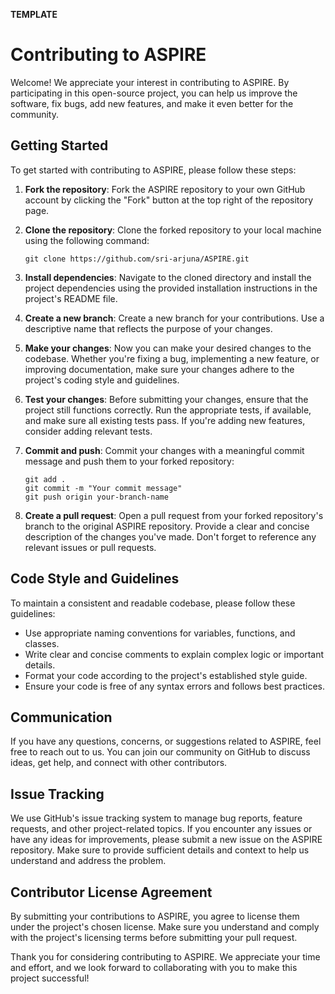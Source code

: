 __TEMPLATE__

# Contributing to ASPIRE

Welcome! We appreciate your interest in contributing to ASPIRE. By participating in this open-source project, you can help us improve the software, fix bugs, add new features, and make it even better for the community.

## Getting Started

To get started with contributing to ASPIRE, please follow these steps:

1. **Fork the repository**: Fork the ASPIRE repository to your own GitHub account by clicking the "Fork" button at the top right of the repository page.

2. **Clone the repository**: Clone the forked repository to your local machine using the following command:
   ```
   git clone https://github.com/sri-arjuna/ASPIRE.git
   ```

3. **Install dependencies**: Navigate to the cloned directory and install the project dependencies using the provided installation instructions in the project's README file.

4. **Create a new branch**: Create a new branch for your contributions. Use a descriptive name that reflects the purpose of your changes.

5. **Make your changes**: Now you can make your desired changes to the codebase. Whether you're fixing a bug, implementing a new feature, or improving documentation, make sure your changes adhere to the project's coding style and guidelines.

6. **Test your changes**: Before submitting your changes, ensure that the project still functions correctly. Run the appropriate tests, if available, and make sure all existing tests pass. If you're adding new features, consider adding relevant tests.

7. **Commit and push**: Commit your changes with a meaningful commit message and push them to your forked repository:
   ```
   git add .
   git commit -m "Your commit message"
   git push origin your-branch-name
   ```

8. **Create a pull request**: Open a pull request from your forked repository's branch to the original ASPIRE repository. Provide a clear and concise description of the changes you've made. Don't forget to reference any relevant issues or pull requests.

## Code Style and Guidelines

To maintain a consistent and readable codebase, please follow these guidelines:

- Use appropriate naming conventions for variables, functions, and classes.
- Write clear and concise comments to explain complex logic or important details.
- Format your code according to the project's established style guide.
- Ensure your code is free of any syntax errors and follows best practices.

## Communication

If you have any questions, concerns, or suggestions related to ASPIRE, feel free to reach out to us. You can join our community on GitHub to discuss ideas, get help, and connect with other contributors.

## Issue Tracking

We use GitHub's issue tracking system to manage bug reports, feature requests, and other project-related topics. If you encounter any issues or have any ideas for improvements, please submit a new issue on the ASPIRE repository. Make sure to provide sufficient details and context to help us understand and address the problem.

## Contributor License Agreement

By submitting your contributions to ASPIRE, you agree to license them under the project's chosen license. Make sure you understand and comply with the project's licensing terms before submitting your pull request.

Thank you for considering contributing to ASPIRE. We appreciate your time and effort, and we look forward to collaborating with you to make this project successful!